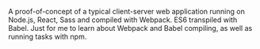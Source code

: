 A proof-of-concept of a typical client-server web application running on Node.js, React, Sass and compiled with Webpack. ES6 transpiled with Babel. Just for me to learn about Webpack and Babel compiling, as well as running tasks with npm.
